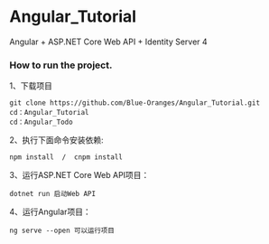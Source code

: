 # Angular_Tutorial
Angular + ASP.NET Core Web API + Identity Server 4

### How to run the project.


1、下载项目 

	git clone https://github.com/Blue-Oranges/Angular_Tutorial.git
	cd：Angular_Tutorial
	cd：Angular_Todo

2、执行下面命令安装依赖:

	npm install  /  cnpm install    

3、运行ASP.NET Core Web API项目：

	dotnet run 启动Web API

4、运行Angular项目：

	ng serve --open 可以运行项目

